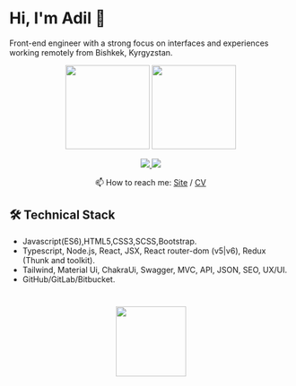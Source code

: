 <!-- 
<p align="center">
	<a target="_blank" href="https://github.com/adkasyv"><img src="img/github.svg" alt="GitHub"></a>
	<a target="_blank" href="https://www.linkedin.com/in/adkasyv"><img src="img/linkedin.svg" alt="LinkedIn"></a>
	<a target="_blank" href="https://gzmland.ru/"><img src="img/cv.svg" alt="cv"></a>
	<a target="_blank" href="https://www.codewars.com/users/adkasyv"><img src="https://www.codewars.com/users/adkasyv/badges/micro" alt="codewars"></a>

</p>

<p align="center">How to <del>en</del>reach me:  
	<a target="_blank" href="https://adkasyv.github.io/portolio_site/">website</a> and  <a href="mailto:kasymbekov01384@gmail.com">email</a>
</p>
-->

<!-- 
 	<a target="_blank" href="https://leetcode.com/adkasyv/"><img src="https://leetcard.jacoblin.cool/adkasyv?theme=light&font=Noto%20Sans%20Bassa%20Vah&ext=activity" alt="leetcode"></a> 
-->


 
<!-- <div align="center"> -->
  <!-- <a href="https://gzmland.ru/" target="_blank"><img src="https://media.giphy.com/media/YlmI36YAWe7KScC7hK/source.gif" width="280" height="auto" /></a> -->
  <!-- <a href="https://gzmland.ru/" target="_blank"><img src="https://media.giphy.com/media/YlmI36YAWe7KScC7hK/source.gif" width="280" height="auto" /></a> -->
  <!-- <a href="https://gzmland.ru/" target="_blank"><img src="img/source-8.gif" width="700" height="auto" /></a> -->
<!-- </div> -->

<!-- <img align="left" src="img/source-10.png " width="180" height="auto"> -->
<!-- <div align="center">
  <img src="img/source-16.gif" width="100" height="auto">
  <img src="img/source-17.gif" width="100" height="auto">
  <img src="img/source-18.gif" width="100" height="auto">
  <img src="img/source-19.gif" width="100" height="auto">
  <img src="img/source-20.gif" width="100" height="auto">
  <img src="img/source-21.gif" width="100" height="auto">
</div> -->

<!-- [![instagram](https://img.shields.io/badge/-@adkasyv-e6e6e6?style=flat-square&labelColor=e6e6e6&logo=instagram&logoColor=white&color=e6e6e6)](https://instagram.com/adkasyv)
[![linkedin](https://img.shields.io/badge/-@adkasyv-e6e6e6?style=flat-square&labelColor=e6e6e6&logo=VK&logoColor=white&color=e6e6e6)](https://vk.com/adkasyv)
[![telegram](https://img.shields.io/badge/-@adkasyv-e6e6e6?style=flat-square&labelColor=e6e6e6&logo=Telegram&logoColor=#000000&color=e6e6e6)](https://t.me/adkasyv) -->

<!-- <p align="center">
  <a href="https://instagram.com/adkasyv" target="_blank">
    <img src="https://img.shields.io/badge/instagram-%23E4405F.svg?&style=for-the-badge&logo=instagram&logoColor=white" alt="dephraiim"/>
  </a>
  <a href="https://vk.com/adkasyv" target="_blank">       
    <img src="https://img.shields.io/badge/vk-4c75a3?style=for-the-badge&logo=VK&logoColor=white&color=4c75a3" alt="VK"/>
  </a>
  <a href="https://t.me/adkasyv" target="_blank">         
    <img src="https://img.shields.io/badge/telegram-0088cc?style=for-the-badge&logo=telegram&logoColor=white&color=0088cc" alt="Telegram"/>
  </a>
</p> -->

<!-- Says he **loves** generation \\\ Z //... **doesn't say!** otherwise -->

<!--
**adkasyv/adkasyv** is a ✨ _special_ ✨ repository because its `README.md` (this file) appears on your GitHub profile.

Here are some ideas to get you started:

- 🔭 I’m currently working on ...
- 🌱 I’m currently learning ...
- 👯 I’m looking to collaborate on ...
- 🤔 I’m looking for help with ...
- 💬 Ask me about ...
- 📫 How to reach me: ...
- 😄 Pronouns: ...
- ⚡ Fun fact: ...
-->









# Hi, I'm Adil 👋
<!-- Junior Frontend Developer with more than 1 years. I have excellent knowledge in backend development on React/JS. Big part of my acitities is open-source. -->
Front-end engineer with a strong focus on interfaces and experiences working remotely from Bishkek, Kyrgyzstan.


<p align='center'>
   <a href="https://github-readme-stats.vercel.app/api?username=adkasyv&show_icons=true&count_private=true"><img
           height=150
           src="https://github-readme-stats.vercel.app/api?username=adkasyv&show_icons=true&count_private=true"/></a>
	<a href="https://github.com/adkasyv/github-readme-stats"><img height=150
                                                                  src="https://github-readme-stats.vercel.app/api/top-langs/?username=adkasyv&layout=compact"/></a>
</p>

<p align='center'>
   <a target="_blank" href="https://www.linkedin.com/in/adkasyv/">
       <img src="https://img.shields.io/badge/linkedin-%230077B5.svg?&style=for-the-badge&logo=linkedin&logoColor=white"/>
   </a>
   <a target="_blank" href="https://t.me/adkasyv">
       <img src="https://img.shields.io/badge/Telegram-2CA5E0?style=for-the-badge&logo=telegram&logoColor=white"/>
   </a>
<p align='center'>
   📫 How to reach me: <a href='https://adkasyv.github.io/portolio_site'>Site</a> / <a target="_blank" href='https://docs.google.com/document/d/1yeUdjn_ZuhxLKSCIv4NI9cSSjZpmfmi1oRFi3q1mrQM/edit?usp=sharing'>CV</a>


## 🛠 Technical Stack
*   Javascript(ES6),HTML5,CSS3,SCSS,Bootstrap.
*   Typescript, Node.js, React, JSX, React router-dom (v5|v6), Redux (Thunk and toolkit).
*   Tailwind, Material Ui, ChakraUi, Swagger, MVC, API, JSON, SEO, UX/UI.
*   GitHub/GitLab/Bitbucket.



<div align="center" style="margin: 40px 0">
   <a href="https://github.com/adkasyv/github-profile-views-counter">
       <img width="125px" src="https://komarev.com/ghpvc/?username=adkasyv&color=DE002D">
   </a>
</div>
